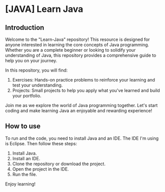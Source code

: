 # [JAVA] Learn Java

## Introduction

Welcome to the "Learn-Java" repository! This resource is designed for anyone interested in learning the core concepts of Java programming. Whether you are a complete beginner or looking to solidify your understanding of Java, this repository provides a comprehensive guide to help you on your journey.

In this repository, you will find:

1. Exercises: Hands-on practice problems to reinforce your learning and test your understanding.
2. Projects: Small projects to help you apply what you've learned and build your portfolio.

Join me as we explore the world of Java programming together. Let's start coding and make learning Java an enjoyable and rewarding experience!

## How to use

To run and the code, you need to install Java and an IDE. The IDE I'm using is Eclipse. Then follow these steps:

1. Install Java.
2. Install an IDE.
3. Clone the repository or download the project.
4. Open the project in the IDE.
5. Run the file.

Enjoy learning!
